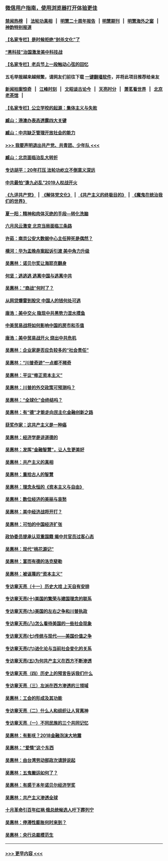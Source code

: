 ### [微信用户指南，使用浏览器打开体验更佳](https://github.com/gfw-breaker/banned-news1/blob/master/indexes/wechat-guide.md?t=0)
#### [禁闻热榜](热点新闻.md?t=0)  &nbsp;&nbsp;|&nbsp;&nbsp; [法轮功真相](https://github.com/gfw-breaker/truth/blob/master/README.md?t=0) &nbsp;&nbsp;|&nbsp;&nbsp; [明慧二十周年报告](https://github.com/gfw-breaker/mh-reports/blob/master/README.md?t=0) &nbsp;&nbsp;|&nbsp;&nbsp;[明慧期刊](https://github.com/gfw-breaker/mh-qikan) &nbsp;&nbsp;|&nbsp;&nbsp; [明慧海外之窗](https://github.com/gfw-breaker/mh-news/blob/master/README.md?t=0) &nbsp;&nbsp;|&nbsp;&nbsp; [神韵特别报道](https://github.com/gfw-breaker/mh-news/blob/master/shenyun.md?t=0)
#### [【名家专栏】是时候拒绝“封杀文化”了](../pages/nsc423/n11814093.md?t=02121622) 
#### [“黑科技”治国激发美中科技战](../pages/nsc423/n11638056.md?t=02121622) 
#### [【名家专栏】老兵节上一段触动心弦的回忆](../pages/nsc423/n11646016.md?t=02121622) 
#### 五毛举报越来越频繁，请网友们前往下载 [一键翻墙软件](https://github.com/gfw-breaker/ssr-accounts)，并将此项目推荐给亲友
#### [新闻拍案惊奇](https://github.com/gfw-breaker/banned-news1/blob/master/pages/link4.md) &nbsp;&nbsp;|&nbsp;&nbsp; [江峰时刻](https://github.com/gfw-breaker/banned-news1/blob/master/pages/link4.md) &nbsp;&nbsp;|&nbsp;&nbsp; [文昭谈古论今](https://github.com/gfw-breaker/banned-news1/blob/master/pages/link4.md) &nbsp;&nbsp;|&nbsp;&nbsp; [天亮时分](https://github.com/gfw-breaker/banned-news1/blob/master/pages/link4.md) &nbsp;&nbsp;|&nbsp;&nbsp; [萧茗看世界](https://github.com/gfw-breaker/banned-news1/blob/master/pages/link4.md) &nbsp;&nbsp;|&nbsp;&nbsp; [北京老茶馆](https://github.com/gfw-breaker/banned-news1/blob/master/pages/link4.md) &nbsp;&nbsp;|&nbsp;&nbsp; 
#### [【名家专栏】公立学校的起源：集体主义与失败](../pages/nsc423/n11601833.md?t=02121622) 
#### [臧山：港澳办表态透露四大关键](../pages/nsc423/n11421628.md?t=02121622) 
#### [臧山：中共缺乏管理开放社会的能力](../pages/nsc423/n11407457.md?t=02121622) 
#### [>>> 我要声明退出共产党、共青团、少年队 <<<](https://github.com/begood0513/goodnews/blob/master/quit/letter.md) 
#### [臧山：北京面临治乱大转折](../pages/nsc423/n11406895.md?t=02121622) 
#### [专访胡平：20年打压 法轮功屹立不倒意义深远](../pages/nsc423/n11398800.md?t=02121622) 
#### [中共最怕“逢九必乱”2019人权战开火](../pages/nsc423/n11385248.md?t=02121622) 
#### [《九评共产党》](https://github.com/begood0513/9ping.md/blob/master/README.md) &nbsp;|&nbsp; [《解体党文化》](../../../../jtdwh.md/blob/master/README.md)  &nbsp;|&nbsp; [《共产主义的终极目的》](../../../../gczydzjmd.md/blob/master/README.md) &nbsp;|&nbsp; [《魔鬼在统治我们的世界》](../../../../mgztzwmdsj.md/blob/master/README.md) 
#### [夏一阳：精神和肉体灭绝的手段—转化洗脑](../pages/nsc423/n11368250.md?t=02121622) 
#### [六月风云激变 北京当局面临三条路](../pages/nsc423/n11313668.md?t=02121622) 
#### [许茹：南京公安大数据中心主任猝死是偶然？](../pages/nsc423/n11064744.md?t=02121622) 
#### [横河：华为孟晚舟案起诉引渡 美中角力升级](../pages/nsc423/n11027230.md?t=02121622) 
#### [吴惠林：诺贝尔奖让海耶克翻身](../pages/nsc423/n10890049.md?t=02121622) 
#### [何坚：逃逃逃 逃离中国与逃离中共](../pages/nsc423/n10592891.md?t=02121622) 
#### [吴惠林：“商战”何时了？](../pages/nsc423/n10573558.md?t=02121622) 
#### [从网贷爆雷到股灾 中国人的钱何处可逃](../pages/nsc423/n10572800.md?t=02121622) 
#### [唐浩：美中交火 隐现中共黑势力混水摸鱼](../pages/nsc423/n10544040.md?t=02121622) 
#### [中美贸易战将如何影响中国的房市和币值](../pages/nsc423/n10543697.md?t=02121622) 
#### [唐浩：美中贸易战开火 烧出中共危机](../pages/nsc423/n10540126.md?t=02121622) 
#### [吴惠林：企业家是否应负较多的“社会责任”](../pages/nsc423/n10535022.md?t=02121622) 
#### [吴惠林：“川普奇迹”一点都不稀奇](../pages/nsc423/n10512808.md?t=02121622) 
#### [吴惠林：平议“修正资本主义”](../pages/nsc423/n10495724.md?t=02121622) 
#### [吴惠林：川普的外交政策可预测吗？](../pages/nsc423/n10462387.md?t=02121622) 
#### [吴惠林：“全球化”会终结吗？](../pages/nsc423/n10452838.md?t=02121622) 
#### [吴惠林：有“德”才能走向民主化金融创新之路](../pages/nsc423/n10432292.md?t=02121622) 
#### [获奖作家：这共产主义是一种癌](../pages/nsc423/n10431541.md?t=02121622) 
#### [吴惠林：经济学是讲道德的](../pages/nsc423/n10398014.md?t=02121622) 
#### [吴惠林：发挥“金融智慧”，让人生更美好](../pages/nsc423/n10375019.md?t=02121622) 
#### [吴惠林：共产主义的真相](../pages/nsc423/n10351394.md?t=02121622) 
#### [吴惠林：重拾古人的智慧](../pages/nsc423/n10337691.md?t=02121622) 
#### [吴惠林：理念永恒的《资本主义与自由》](../pages/nsc423/n10316274.md?t=02121622) 
#### [吴惠林：数位经济的美丽与哀愁](../pages/nsc423/n10292946.md?t=02121622) 
#### [吴惠林：美中经济战将开打？](../pages/nsc423/n10258825.md?t=02121622) 
#### [吴惠林：可怕的中国经济扩张](../pages/nsc423/n10219147.md?t=02121622) 
#### [政协委员提承认双重国籍 揭中共官员过客心态](../pages/nsc423/n10208809.md?t=02121622) 
#### [吴惠林：现代“桃花源记”](../pages/nsc423/n10185234.md?t=02121622) 
#### [吴惠林：富而有德的洛克斐勒](../pages/nsc423/n10142264.md?t=02121622) 
#### [吴惠林：被诬蔑的“资本主义”](../pages/nsc423/n10124816.md?t=02121622) 
#### [专访章天亮（十一）历史大戏 上天自有安排](../pages/nsc423/n10094905.md?t=02121622) 
#### [专访章天亮(十)美国的繁荣与建国理念的联系](../pages/nsc423/n10094899.md?t=02121622) 
#### [专访章天亮(九)美国的左右之争和川普执政](../pages/nsc423/n10094889.md?t=02121622) 
#### [专访章天亮(八)怎么看待美国的一些社会现象](../pages/nsc423/n10094857.md?t=02121622) 
#### [专访章天亮(七)传统与现代——美国价值之争](../pages/nsc423/n10093140.md?t=02121622) 
#### [专访章天亮(六)进化论与当前社会变化的关系](../pages/nsc423/n10092036.md?t=02121622) 
#### [专访章天亮(五)为何共产主义在西方不断渗透](../pages/nsc423/n10083620.md?t=02121622) 
#### [专访章天亮（四）历史上的预言告诉我们什么](../pages/nsc423/n10083606.md?t=02121622) 
#### [专访章天亮（三）左派在西方渗透的三领域](../pages/nsc423/n10081115.md?t=02121622) 
#### [吴惠林：工会的形成及其功能](../pages/nsc423/n10080633.md?t=02121622) 
#### [专访章天亮（二）什么人和组织让人背离神](../pages/nsc423/n10076637.md?t=02121622) 
#### [专访章天亮（一）不同民族的三个共同记忆](../pages/nsc423/n10074188.md?t=02121622) 
#### [吴惠林：有影呒？2018金融泡沫大地震](../pages/nsc423/n10040534.md?t=02121622) 
#### [吴惠林：“爱情”这个东西](../pages/nsc423/n10019423.md?t=02121622) 
#### [吴惠林：由台湾劳动部政次请辞说起](../pages/nsc423/n9979679.md?t=02121622) 
#### [吴惠林：五鬼搬运如何了？](../pages/nsc423/n9925338.md?t=02121622) 
#### [吴惠林：有感于本年诺贝尔经济学奖](../pages/nsc423/n9871883.md?t=02121622) 
#### [吴惠林：共产主义渗透全球](../pages/nsc423/n9812748.md?t=02121622) 
#### [十月革命引百年红祸 俄总统候选人吁下葬列宁](../pages/nsc423/n9810182.md?t=02121622) 
#### [吴惠林：停滞性膨胀何时来到？](../pages/nsc423/n9764136.md?t=02121622) 
#### [吴惠林：央行总裁模范生](../pages/nsc423/n9728134.md?t=02121622) 

----
#### [ >>> 更早内容 <<< ](../indexes/nsc423-earlier.md)

